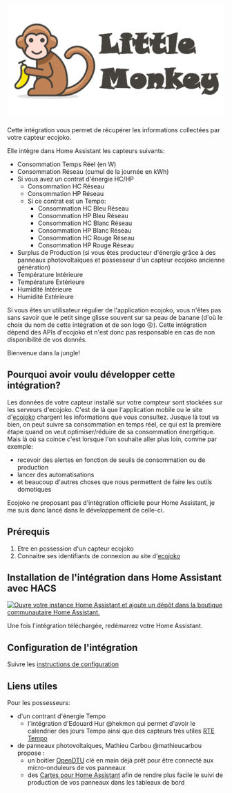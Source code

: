 # ![Little Monkey](/custom_components/little_monkey/res/logo.png)

Cette intégration vous permet de récupérer les informations collectées par votre capteur ecojoko.

Elle intègre dans Home Assistant les capteurs suivants:

* Consommation Temps Réel (en W)
* Consommation Réseau (cumul de la journée en kWh)
* Si vous avez un contrat d'énergie HC/HP
  - Consommation HC Réseau
  - Consommation HP Réseau
  - Si ce contrat est un Tempo:
    - Consommation HC Bleu Réseau
    - Consommation HP Bleu Réseau
    - Consommation HC Blanc Réseau
    - Consommation HP Blanc Réseau
    - Consommation HC Rouge Réseau
    - Consommation HP Rouge Réseau
* Surplus de Production (si vous êtes producteur d'énergie grâce à des panneaux photovoltaïques et possesseur d'un capteur ecojoko ancienne génération)
* Température Intérieure
* Température Extérieure
* Humidité Intérieure
* Humidité Extérieure

Si vous êtes un utilisateur régulier de l'application ecojoko, vous n'êtes pas sans savoir que le petit singe glisse souvent sur sa peau de banane (d'où le choix du nom de cette intégration et de son logo 😜). Cette intégration dépend des APIs d'ecojoko et n'est donc pas responsable en cas de non disponibilité de vos donnés.

Bienvenue dans la jungle!

## Pourquoi avoir voulu développer cette intégration?

Les données de votre capteur installé sur votre compteur sont stockées sur les serveurs d'ecojoko. C'est de là que l'application mobile ou le site d'[ecojoko](https://service.ecojoko.com/) chargent les informations que vous consultez.
Jusque là tout va bien, on peut suivre sa consommation en temps réel, ce qui est la première étape quand on veut optimiser/réduire de sa consommation énergétique.
Mais là où sa coince c'est lorsque l'on souhaite aller plus loin, comme par exemple:

* recevoir des alertes en fonction de seuils de consommation ou de production
* lancer des automatisations
* et beaucoup d'autres choses que nous permettent de faire les outils domotiques

Ecojoko ne proposant pas d'intégration officielle pour Home Assistant, je me suis donc lancé dans le développement de celle-ci.

## Prérequis

1. Etre en possession d'un capteur ecojoko
1. Connaitre ses identifiants de connexion au site d'[ecojoko](https://service.ecojoko.com/)

## Installation de l'intégration dans Home Assistant avec HACS

[![Ouvre votre instance Home Assistant et ajoute un dépôt dans la boutique communautaire Home Assistant.](https://my.home-assistant.io/badges/hacs_repository.svg)](https://my.home-assistant.io/redirect/hacs_repository/?owner=jmcruvellier&repository=little_monkey&category=integration)

Une fois l'intégration téléchargée, redémarrez votre Home Assistant.

## Configuration de l'intégration

Suivre les [instructions de configuration](CONFIGURATION.md)

## Liens utiles
Pour les possesseurs:
* d'un contrant d'énergie Tempo
  - l'intégration d'Edouard Hur @hekmon qui permet d'avoir le calendrier des jours Tempo ainsi que des capteurs très utiles [RTE Tempo](https://github.com/hekmon/rtetempo)
* de panneaux photovoltaiques, Mathieu Carbou @mathieucarbou propose :
  - un boitier [OpenDTU](https://docs.google.com/document/u/0/d/e/2PACX-1vRaGy2E91kmr014nAi-rfvNxdpZqR6lFIXln1kMKg_T6_YWh72ZNLnwXHxUjQQexczNPZR3GftG7w-r/pub?pli=1) clé en main déjà prêt pour être connecté aux micro-onduleurs de vos panneaux
  - des [Cartes pour Home Assistant](https://gist.github.com/mathieucarbou/70539ced8f330be6205a91897ea1c639#opendtu--home-assistant) afin de rendre plus facile le suivi de production de vos panneaux dans les tableaux de bord
